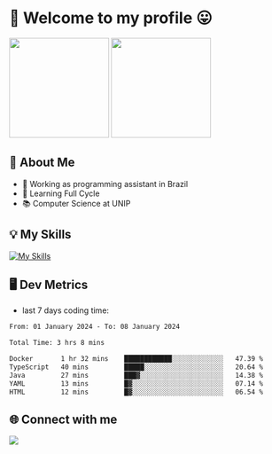 # 🎉 Welcome to my profile 😛

<div>
  <img height="180em" src="https://github-readme-stats.vercel.app/api?username=VinicciusSantos&show_icons=true&icon_color=fff&include_all_commits=true&count_private=true&bg_color=30,000,000&title_color=fff&text_color=fff"/>
  <img height="180em" src="https://github-readme-stats.vercel.app/api/top-langs/?username=VinicciusSantos&langs_count=8&layout=compact&include_all_commits=true&count_private=true&bg_color=30,000,000&title_color=fff&text_color=fff"/>
</div>

## 📖 About Me
- 🔭 Working as programming assistant in Brazil
- 🌱 Learning Full Cycle
- 📚 Computer Science at UNIP

## 💡 My Skills

[![My Skills](https://skills.thijs.gg/icons?i=angular,react,styledcomponents,jest,html,css,sass,bootstrap,ts,js,go,nodejs,express,nestjs,git,c,py,postgres,mysql,sqlite,docker,graphql)](https://github.com/VinicciusSantos)

## 🖥️ Dev Metrics

- last 7 days coding time:

<!--START_SECTION:waka-->

```txt
From: 01 January 2024 - To: 08 January 2024

Total Time: 3 hrs 8 mins

Docker       1 hr 32 mins    ████████████░░░░░░░░░░░░░   47.39 %
TypeScript   40 mins         █████░░░░░░░░░░░░░░░░░░░░   20.64 %
Java         27 mins         ███▓░░░░░░░░░░░░░░░░░░░░░   14.38 %
YAML         13 mins         █▓░░░░░░░░░░░░░░░░░░░░░░░   07.14 %
HTML         12 mins         █▓░░░░░░░░░░░░░░░░░░░░░░░   06.54 %
```

<!--END_SECTION:waka-->

## 🌐 Connect with me

<a href="https://www.linkedin.com/in/vinicius-guedes-b817aa223/"><img src="https://img.shields.io/badge/LinkedIn-0077B5?style=for-the-badge&logo=linkedin&logoColor=white"/></a>


